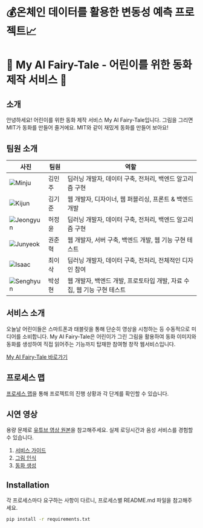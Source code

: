 # :moneybag:온체인 데이터를 활용한 변동성 예측 프로젝트:chart_with_upwards_trend:

# 👶 My AI Fairy-Tale - 어린이를 위한 동화 제작 서비스 📖

## 소개
안녕하세요! 어린이를 위한 동화 제작 서비스 My AI Fairy-Tale입니다. 그림을 그리면 MIT가 동화를 만들어 줄거에요. MIT와 같이 재밌게 동화를 만들어 보아요!

## 팀원 소개

| 사진 | 팀원 | 역할 |
| --- | --- | --- |
| ![Minju](link-to-image) | 김민주 | 딥러닝 개발자, 데이터 구축, 전처리, 백엔드 알고리즘 구현 |
| ![Kijun](link-to-image) | 김기준 | 웹 개발자, 디자이너, 웹 퍼블리싱, 프론트 & 백엔드 개발 |
| ![Jeongyun](link-to-image) | 허정윤 | 딥러닝 개발자, 데이터 구축, 전처리, 백엔드 알고리즘 구현 |
| ![Junyeok](link-to-image) | 권준혁 | 웹 개발자, 서버 구축, 백엔드 개발, 웹 기능 구현 테스트 |
| ![Isaac](link-to-image) | 최이삭 | 딥러닝 개발자, 데이터 구축, 전처리, 전체적인 디자인 참여 |
| ![Senghyun](link-to-image) | 박성현 | 웹 개발자, 백엔드 개발, 프로토타입 개발, 자료 수집, 웹 기능 구현 테스트 |

## 서비스 소개
오늘날 어린이들은 스마트폰과 태블릿을 통해 단순히 영상을 시청하는 등 수동적으로 미디어를 소비합니다. My AI Fairy-Tale은 어린이가 그린 그림을 활용하여 동화 이미지와 동화를 생성하여 직접 읽어주는 기능까지 탑재한 참여형 창작 웹서비스입니다.

[My AI Fairy-Tale 바로가기](link-to-service)

## 프로세스 맵
[프로세스 맵](link-to-process-map)을 통해 프로젝트의 진행 상황과 각 단계를 확인할 수 있습니다.

## 시연 영상
용량 문제로 [유튜브 영상 원본](link-to-youtube)을 참고해주세요. 실제 로딩시간과 음성 서비스를 경험할 수 있습니다.

1. [서비스 가이드](link-to-guide)
2. [그림 인식](link-to-image-recognition)
3. [동화 생성](link-to-story-generation)

## Installation
각 프로세스마다 요구하는 사항이 다르니, 프로세스별 README.md 파일을 참고해주세요.

```bash
pip install -r requirements.txt
